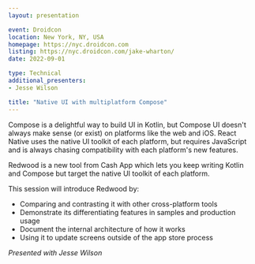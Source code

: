 ```yaml
---
layout: presentation

event: Droidcon
location: New York, NY, USA
homepage: https://nyc.droidcon.com
listing: https://nyc.droidcon.com/jake-wharton/
date: 2022-09-01

type: Technical
additional_presenters:
- Jesse Wilson

title: "Native UI with multiplatform Compose"
---
```


Compose is a delightful way to build UI in Kotlin, but Compose UI doesn't always make sense (or exist) on platforms like the web and iOS. React Native uses the native UI toolkit of each platform, but requires JavaScript and is always chasing compatibility with each platform's new features.

Redwood is a new tool from Cash App which lets you keep writing Kotlin and Compose but target the native UI toolkit of each platform.

This session will introduce Redwood by:
- Comparing and contrasting it with other cross-platform tools
- Demonstrate its differentiating features in samples and production usage
- Document the internal architecture of how it works
- Using it to update screens outside of the app store process

_Presented with Jesse Wilson_
